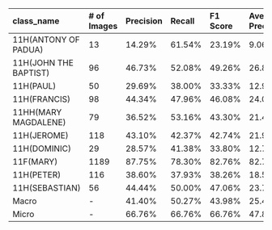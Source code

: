 | class_name            | # of Images   | Precision   | Recall   | F1 Score   | Average Precision   |
|:----------------------|:--------------|:------------|:---------|:-----------|:--------------------|
| 11H(ANTONY OF PADUA)  | 13            | 14.29%      | 61.54%   | 23.19%     | 9.06%               |
| 11H(JOHN THE BAPTIST) | 96            | 46.73%      | 52.08%   | 49.26%     | 26.83%              |
| 11H(PAUL)             | 50            | 29.69%      | 38.00%   | 33.33%     | 12.96%              |
| 11H(FRANCIS)          | 98            | 44.34%      | 47.96%   | 46.08%     | 24.03%              |
| 11HH(MARY MAGDALENE)  | 79            | 36.52%      | 53.16%   | 43.30%     | 21.42%              |
| 11H(JEROME)           | 118           | 43.10%      | 42.37%   | 42.74%     | 21.95%              |
| 11H(DOMINIC)          | 29            | 28.57%      | 41.38%   | 33.80%     | 12.74%              |
| 11F(MARY)             | 1189          | 87.75%      | 78.30%   | 82.76%     | 82.70%              |
| 11H(PETER)            | 116           | 38.60%      | 37.93%   | 38.26%     | 18.54%              |
| 11H(SEBASTIAN)        | 56            | 44.44%      | 50.00%   | 47.06%     | 23.74%              |
| Macro                 | -             | 41.40%      | 50.27%   | 43.98%     | 25.40%              |
| Micro                 | -             | 66.76%      | 66.76%   | 66.76%     | 47.89%              |